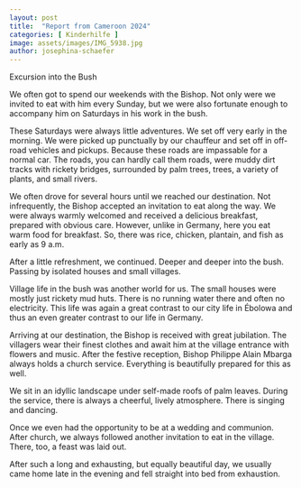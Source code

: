 ```yaml
---
layout: post
title:  "Report from Cameroon 2024"
categories: [ Kinderhilfe ]
image: assets/images/IMG_5938.jpg
author: josephina-schaefer
---
```


Excursion into the Bush

We often got to spend our weekends with the Bishop. Not only were we invited to eat with him every Sunday, but we were also fortunate enough to accompany him on Saturdays in his work in the bush.

These Saturdays were always little adventures. We set off very early in the morning. We were picked up punctually by our chauffeur and set off in off-road vehicles and pickups. Because these roads are impassable for a normal car. The roads, you can hardly call them roads, were muddy dirt tracks with rickety bridges, surrounded by palm trees, trees, a variety of plants, and small rivers.

We often drove for several hours until we reached our destination. Not infrequently, the Bishop accepted an invitation to eat along the way. We were always warmly welcomed and received a delicious breakfast, prepared with obvious care. However, unlike in Germany, here you eat warm food for breakfast. So, there was rice, chicken, plantain, and fish as early as 9 a.m.

After a little refreshment, we continued. Deeper and deeper into the bush. Passing by isolated houses and small villages.

Village life in the bush was another world for us. The small houses were mostly just rickety mud huts. There is no running water there and often no electricity. This life was again a great contrast to our city life in Ébolowa and thus an even greater contrast to our life in Germany.

Arriving at our destination, the Bishop is received with great jubilation. The villagers wear their finest clothes and await him at the village entrance with flowers and music. After the festive reception, Bishop Philippe Alain Mbarga always holds a church service. Everything is beautifully prepared for this as well.

We sit in an idyllic landscape under self-made roofs of palm leaves. During the service, there is always a cheerful, lively atmosphere. There is singing and dancing.

Once we even had the opportunity to be at a wedding and communion. After church, we always followed another invitation to eat in the village. There, too, a feast was laid out.

After such a long and exhausting, but equally beautiful day, we usually came home late in the evening and fell straight into bed from exhaustion.
